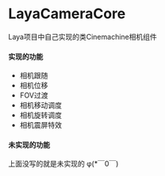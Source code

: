 # LayaCameraCore

Laya项目中自己实现的类Cinemachine相机组件
#### 实现的功能
- 相机跟随
- 相机位移
- FOV过渡
- 相机移动调度
- 相机旋转调度
- 相机震屏特效
#### 未实现的功能
上面没写的就是未实现的 φ(*￣0￣)
